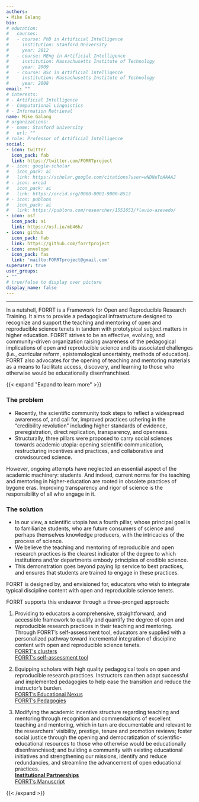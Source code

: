```yaml
---
authors:
- Mike Galang
bio: 
# education:
#   courses:
#   - course: PhD in Artificial Intelligence
#     institution: Stanford University
#     year: 2012
#   - course: MEng in Artificial Intelligence
#     institution: Massachusetts Institute of Technology
#     year: 2009
#   - course: BSc in Artificial Intelligence
#     institution: Massachusetts Institute of Technology
#     year: 2008
email: ""
# interests:
# - Artificial Intelligence
# - Computational Linguistics
# - Information Retrieval
name: Mike Galang
# organizations:
# - name: Stanford University
#   url: ""
# role: Professor of Artificial Intelligence
social:
- icon: twitter
  icon_pack: fab
  link: https://twitter.com/FORRTproject
# - icon: google-scholar
#   icon_pack: ai
#   link: https://scholar.google.com/citations?user=wNDNuToAAAAJ
# - icon: orcid
#   icon_pack: ai
#   link: https://orcid.org/0000-0001-9000-8513
# - icon: publons
#   icon_pack: ai
#   link: https://publons.com/researcher/1551653/flavio-azevedo/
- icon: osf
  icon_pack: ai
  link: https://osf.io/mb46h/
- icon: github
  icon_pack: fab
  link: https://github.com/forrtproject
- icon: envelope
  icon_pack: fas
  link: 'mailto:FORRTproject@gmail.com' 
superuser: true
user_groups:
- ""
# true/false to display over picture
display_name: false
---
```


***
In a nutshell, FORRT is a Framework for Open and Reproducible Research Training. It aims to provide a pedagogical infrastructure designed to recognize and support the teaching and mentoring of open and reproducible science tenets in tandem with prototypical subject matters in higher education. FORRT strives to be an effective, evolving, and community-driven organization raising awareness of the pedagogical implications of open and reproducible science and its associated challenges (i.e., curricular reform, epistemological uncertainty, methods of education). FORRT also advocates for the opening of teaching and mentoring materials as a means to facilitate access, discovery, and learning to those who otherwise would be educationally disenfranchised.

{{< expand "Expand to learn more" >}}

### The problem

* Recently, the scientific community took steps to reflect a widespread awareness of, and call for, improved practices ushering in the “credibility revolution” including higher standards of evidence, preregistration, direct replication, transparency, and openness.
* Structurally, three pillars were proposed to carry social sciences towards academic utopia:  opening scientific communication, restructuring incentives and practices, and collaborative and crowdsourced science. 

However, ongoing attempts have neglected an essential aspect of the academic machinery: students. And indeed, current norms for the teaching and mentoring in higher-education are rooted in obsolete practices of bygone eras. Improving transparency and rigor of science is the responsibility of all who engage in it.

### The solution

* In our view, a scientific utopia has a fourth pillar, whose principal goal is to familiarize students, who are future consumers of science and perhaps themselves knowledge producers, with the intricacies of the process of science. 
* We believe the teaching and mentoring of reproducible and open research practices is the clearest indicator of the degree to which institutions and/or departments embody principles of credible science. 
* This demonstration goes beyond paying lip service to best practices, and ensures that students are trained to engage in these practices.

FORRT is designed by, and envisioned for, educators who wish to integrate typical discipline content with open and reproducible science tenets. 

FORRT supports this endeavor through a three-pronged approach:

1. Providing to educators a comprehensive, straightforward, and accessible framework to qualify and quantify the degree of open and reproducible research practices in their teaching and mentoring. Through FORRT’s self-assessment tool, educators are supplied with a personalized pathway toward incremental integration of discipline content with open and reproducible science tenets.  
   <i class="fas fa-arrow-alt-circle-right text-danger fa-1.5x"></i> [FORRT's clusters](/nexus/clusters)  
   <i class="fas fa-arrow-alt-circle-right text-danger fa-1.5x"></i> [FORRT’s self-assessment tool](/self-assessment)

2. Equipping scholars with high quality pedagogical tools on open and reproducible research practices. Instructors can then adapt successful and implemented pedagogies to help ease the transition and reduce the instructor’s burden.  
  <i class="fas fa-arrow-alt-circle-right text-danger fa-1.5x"></i> [FORRT’s Educational Nexus](/resources/)  
  <i class="fas fa-arrow-alt-circle-right text-danger fa-1.5x"></i> [FORRT’s Pedagogies](/pedagogies/)  

1. Modifying the academic incentive structure regarding teaching and mentoring through recognition and commendations of excellent teaching and mentoring, which in turn are documentable and relevant to the researchers’ visibility, prestige, tenure and promotion reviews; foster social justice through the opening and democratization of scientific-educational resources to those who otherwise would be educationally disenfranchised; and building a community with existing educational initiatives and strengthening our missions, identify and reduce redundancies, and streamline the advancement of open educational practices.  
  <i class="fas fa-arrow-alt-circle-right text-danger fa-1.5x"></i> **[Institutional Partnerships](/about/community/#partnerships)**  
  <i class="fas fa-arrow-alt-circle-right text-danger fa-1.5x"></i> [FORRT’s Manuscript](/manuscript)  

{{< /expand >}}

